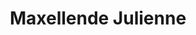 ---
layout: page
title: Maxellende Julienne
description: research engineer
img: 
importance: 14
category: member
---